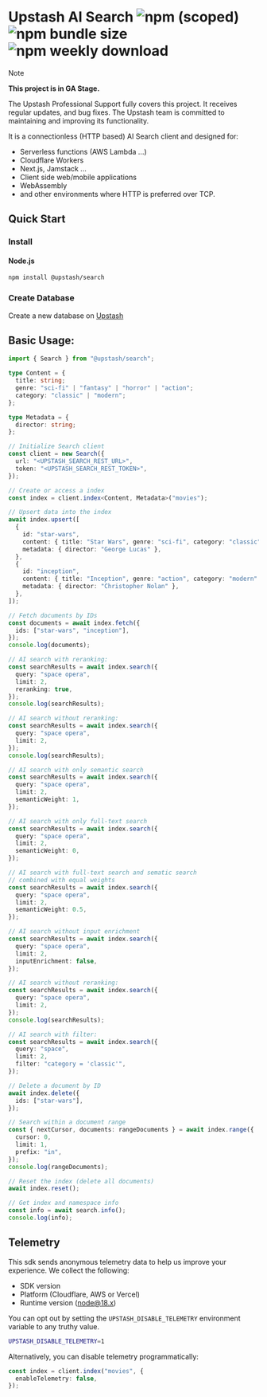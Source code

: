 # Upstash AI Search ![npm (scoped)](https://img.shields.io/npm/v/@upstash/search) ![npm bundle size](https://img.shields.io/bundlephobia/minzip/@upstash/search) ![npm weekly download](https://img.shields.io/npm/dw/%40upstash%2Fsearch)

> [!NOTE]  
> **This project is in GA Stage.**
>
> The Upstash Professional Support fully covers this project. It receives regular updates, and bug fixes.
> The Upstash team is committed to maintaining and improving its functionality.

It is a connectionless (HTTP based) AI Search client and designed for:

- Serverless functions (AWS Lambda ...)
- Cloudflare Workers
- Next.js, Jamstack ...
- Client side web/mobile applications
- WebAssembly
- and other environments where HTTP is preferred over TCP.

## Quick Start

### Install

#### Node.js

```bash
npm install @upstash/search
```

### Create Database

Create a new database on [Upstash](https://console.upstash.com/search)

## Basic Usage:

```ts
import { Search } from "@upstash/search";

type Content = {
  title: string;
  genre: "sci-fi" | "fantasy" | "horror" | "action";
  category: "classic" | "modern";
};

type Metadata = {
  director: string;
};

// Initialize Search client
const client = new Search({
  url: "<UPSTASH_SEARCH_REST_URL>",
  token: "<UPSTASH_SEARCH_REST_TOKEN>",
});

// Create or access a index
const index = client.index<Content, Metadata>("movies");

// Upsert data into the index
await index.upsert([
  {
    id: "star-wars",
    content: { title: "Star Wars", genre: "sci-fi", category: "classic" },
    metadata: { director: "George Lucas" },
  },
  {
    id: "inception",
    content: { title: "Inception", genre: "action", category: "modern" },
    metadata: { director: "Christopher Nolan" },
  },
]);

// Fetch documents by IDs
const documents = await index.fetch({
  ids: ["star-wars", "inception"],
});
console.log(documents);

// AI search with reranking:
const searchResults = await index.search({
  query: "space opera",
  limit: 2,
  reranking: true,
});
console.log(searchResults);

// AI search without reranking:
const searchResults = await index.search({
  query: "space opera",
  limit: 2,
});
console.log(searchResults);

// AI search with only semantic search
const searchResults = await index.search({
  query: "space opera",
  limit: 2,
  semanticWeight: 1,
});

// AI search with only full-text search
const searchResults = await index.search({
  query: "space opera",
  limit: 2,
  semanticWeight: 0,
});

// AI search with full-text search and sematic search
// combined with equal weights
const searchResults = await index.search({
  query: "space opera",
  limit: 2,
  semanticWeight: 0.5,
});

// AI search without input enrichment
const searchResults = await index.search({
  query: "space opera",
  limit: 2,
  inputEnrichment: false,
});

// AI search without reranking:
const searchResults = await index.search({
  query: "space opera",
  limit: 2,
});
console.log(searchResults);

// AI search with filter:
const searchResults = await index.search({
  query: "space",
  limit: 2,
  filter: "category = 'classic'",
});

// Delete a document by ID
await index.delete({
  ids: ["star-wars"],
});

// Search within a document range
const { nextCursor, documents: rangeDocuments } = await index.range({
  cursor: 0,
  limit: 1,
  prefix: "in",
});
console.log(rangeDocuments);

// Reset the index (delete all documents)
await index.reset();

// Get index and namespace info
const info = await search.info();
console.log(info);
```

## Telemetry

This sdk sends anonymous telemetry data to help us improve your experience.
We collect the following:

- SDK version
- Platform (Cloudflare, AWS or Vercel)
- Runtime version (node@18.x)

You can opt out by setting the `UPSTASH_DISABLE_TELEMETRY` environment variable
to any truthy value.

```sh
UPSTASH_DISABLE_TELEMETRY=1
```

Alternatively, you can disable telemetry programmatically:

```ts
const index = client.index("movies", {
  enableTelemetry: false,
});
```
